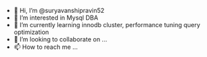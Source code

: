 - 👋 Hi, I’m @suryavanshipravin52
- 👀 I’m interested in Mysql DBA 
- 🌱 I’m currently learning innodb cluster, performance tuning query optimization
- 💞️ I’m looking to collaborate on ...
- 📫 How to reach me ...

<!---
suryavanshipravin52/suryavanshipravin52 is a ✨ special ✨ repository because its `README.md` (this file) appears on your GitHub profile.
You can click the Preview link to take a look at your changes.
--->
